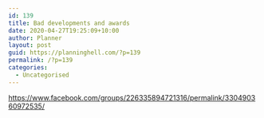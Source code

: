 ```yaml
---
id: 139
title: Bad developments and awards
date: 2020-04-27T19:25:09+10:00
author: Planner
layout: post
guid: https://planninghell.com/?p=139
permalink: /?p=139
categories:
  - Uncategorised
---
```

https://www.facebook.com/groups/226335894721316/permalink/330490360972535/